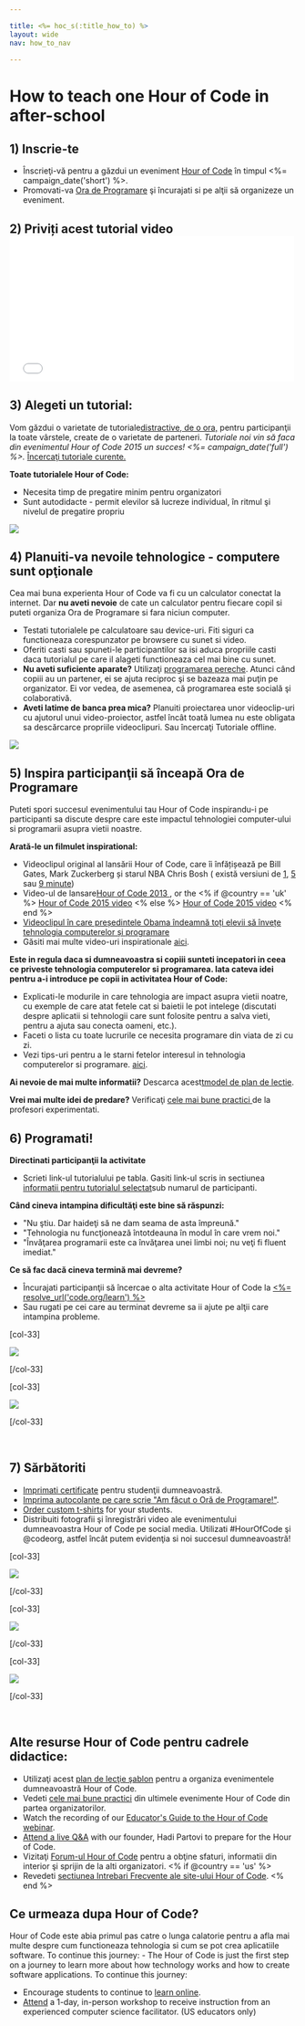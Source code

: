 ```yaml
---

title: <%= hoc_s(:title_how_to) %>
layout: wide
nav: how_to_nav

---
```



# How to teach one Hour of Code in after-school

## 1) Inscrie-te

  * Înscrieţi-vă pentru a găzdui un eveniment [Hour of Code](<%= resolve_url('/') %>) în timpul <%= campaign_date('short') %>.
  * Promovati-va [Ora de Programare](<%= resolve_url('/promote') %>) şi încurajati si pe alţii să organizeze un eveniment.

## 2) Priviți acest tutorial video <iframe width="500" height="255" src="//www.youtube.com/embed/SrnvvWDm73k" frameborder="0" allowfullscreen></iframe>
## 3) Alegeti un tutorial:

Vom găzdui o varietate de tutoriale[distractive, de o ora,](<%= resolve_url('https://code.org/learn') %>) pentru participanţii la toate vârstele, create de o varietate de parteneri. *Tutoriale noi vin să faca din evenimentul Hour of Code 2015 un succes! <%= campaign_date('full') %>.* [Încercaţi tutoriale curente.](<%= resolve_url("https://code.org/learn") %>)

**Toate tutorialele Hour of Code:**

  * Necesita timp de pregatire minim pentru organizatori
  * Sunt autodidacte - permit elevilor să lucreze individual, în ritmul şi nivelul de pregatire propriu

[![](/images/fit-700/tutorials.png)](<%= resolve_url('https://code.org/learn') %>)

## 4) Planuiti-va nevoile tehnologice - computere sunt opţionale

Cea mai buna experienta Hour of Code va fi cu un calculator conectat la internet. Dar **nu aveti nevoie** de cate un calculator pentru fiecare copil si puteti organiza Ora de Programare si fara niciun computer.

  * Testati tutorialele pe calculatoare sau device-uri. Fiti siguri ca functioneaza corespunzator pe browsere cu sunet si video.
  * Oferiti casti sau spuneti-le participantilor sa isi aduca propriile casti daca tutorialul pe care il alageti functioneaza cel mai bine cu sunet.
  * **Nu aveti suficiente aparate?** Utilizaţi [ programarea pereche](https://www.youtube.com/watch?v=vgkahOzFH2Q). Atunci când copiii au un partener, ei se ajuta reciproc şi se bazeaza mai puţin pe organizator. Ei vor vedea, de asemenea, că programarea este socială şi colaborativă.
  * **Aveti latime de banca prea mica?** Planuiti proiectarea unor videoclip-uri cu ajutorul unui video-proiector, astfel încât toată lumea nu este obligata sa descărcarce propriile videoclipuri. Sau încercaţi Tutoriale offline.

![](/images/fit-350/group_ipad.jpg)

## 5) Inspira participanţii să înceapă Ora de Programare

Puteti spori succesul evenimentului tau Hour of Code inspirandu-i pe participanti sa discute despre care este impactul tehnologiei computer-ului si programarii asupra vietii noastre.

**Arată-le un filmulet inspirational:**

  * Videoclipul original al lansării Hour of Code, care îi înfățișează pe Bill Gates, Mark Zuckerberg și starul NBA Chris Bosh ( există versiuni de [1](https://www.youtube.com/watch?v=qYZF6oIZtfc), [5](https://www.youtube.com/watch?v=nKIu9yen5nc) sau [9 minute](https://www.youtube.com/watch?v=dU1xS07N-FA))
  * Video-ul de lansare[Hour of Code 2013 ](https://www.youtube.com/watch?v=FC5FbmsH4fw), or the <% if @country == 'uk' %> [Hour of Code 2015 video](https://www.youtube.com/watch?v=7L97YMYqLHc) <% else %> [Hour of Code 2015 video](https://www.youtube.com/watch?v=7L97YMYqLHc) <% end %>
  * [Videoclipul în care președintele Obama îndeamnă toți elevii să învețe tehnologia computerelor și programare](https://www.youtube.com/watch?v=6XvmhE1J9PY)
  * Găsiti mai multe video-uri inspirationale [aici](https://www.youtube.com/playlist?list=PLzdnOPI1iJNfpD8i4Sx7U0y2MccnrNZuP).

**Este in regula daca si dumneavoastra si copiii sunteti incepatori in ceea ce priveste tehnologia computerelor si programarea. Iata cateva idei pentru a-i introduce pe copii in activitatea Hour of Code:**

  * Explicati-le modurile in care tehnologia are impact asupra vietii noatre, cu exemple de care atat fetele cat si baietii le pot intelege (discutati despre aplicatii si tehnologii care sunt folosite pentru a salva vieti, pentru a ajuta sau conecta oameni, etc.).
  * Faceti o lista cu toate lucrurile ce necesita programare din viata de zi cu zi.
  * Vezi tips-uri pentru a le starni fetelor interesul in tehnologia computerelor si programare. [aici](<%= resolve_url('https://code.org/girls') %>).

**Ai nevoie de mai multe informatii?** Descarca acest[tmodel de plan de lectie](/files/AfterschoolEducatorLessonPlanOutline.docx).

**Vrei mai multe idei de predare?** Verificaţi [ cele mai bune practici ](http://www.slideshare.net/TeachCode/hour-of-code-best-practices-for-successful-educators-51273466)de la profesori experimentati.

## 6) Programati!

**Directinati participanţii la activitate**

  * Scrieti link-ul tutorialului pe tabla. Gasiti link-ul scris in sectiunea [ informatii pentru tutorialul selectat](<%= resolve_url('https://code.org/learn') %>)sub numarul de participanti.

**Când cineva intampina dificultăţi este bine să răspunzi:**

  * "Nu ştiu. Dar haideţi să ne dam seama de asta împreună."
  * "Tehnologia nu funcţionează întotdeauna în modul în care vrem noi."
  * "Învăţarea programarii este ca învăţarea unei limbi noi; nu veţi fi fluent imediat."

**Ce să fac dacă cineva termină mai devreme?**

  * Încurajati participanţii să încercae o alta activitate Hour of Code la [<%= resolve_url('code.org/learn') %>](<%= resolve_url('https://code.org/learn') %>)
  * Sau rugati pe cei care au terminat devreme sa ii ajute pe alţii care intampina probleme.

[col-33]

![](/images/fit-250/highschoolgirls.jpeg)

[/col-33]

[col-33]

![](/images/fit-300/group_ar.jpg)

[/col-33]

<p style="clear:both">
  &nbsp;
</p>

## 7) Sărbătoriti

  * [Imprimati certificate](<%= resolve_url('https://code.org/certificates') %>) pentru studenţii dumneavoastră.
  * [Imprima autocolante pe care scrie "Am făcut o Oră de Programare!"](<%= resolve_url('/promote/resources#stickers') %>).
  * [Order custom t-shirts](http://blog.code.org/post/132608499493/hour-of-code-shirts-and-more) for your students.
  * Distribuiti fotografii şi înregistrări video ale evenimentului dumneavoastra Hour of Code pe social media. Utilizati #HourOfCode şi @codeorg, astfel încât putem evidenţia si noi succesul dumneavoastră!

[col-33]

![](/images/fit-250/celebrate2.jpeg)

[/col-33]

[col-33]

![](/images/fit-260/highlight-certificates.jpg)

[/col-33]

[col-33]

![](/images/fit-300/boy-certificate.jpg)

[/col-33]

<p style="clear:both">
  &nbsp;
</p>

## Alte resurse Hour of Code pentru cadrele didactice:

  * Utilizaţi acest [plan de lecţie şablon](/files/AfterschoolEducatorLessonPlanOutline.docx) pentru a organiza evenimentele dumneavoastră Hour of Code.
  * Vedeti [cele mai bune practici](http://www.slideshare.net/TeachCode/hour-of-code-best-practices-for-successful-educators-51273466) din ultimele evenimente Hour of Code din partea organizatorilor. 
  * Watch the recording of our [Educator's Guide to the Hour of Code webinar](https://youtu.be/EJeMeSW2-Mw).
  * [Attend a live Q&A](http://www.eventbrite.com/e/ask-your-final-questions-and-prepare-for-the-2015-hour-of-code-with-codeorg-founder-hadi-partovi-tickets-17987437911) with our founder, Hadi Partovi to prepare for the Hour of Code.
  * Vizitaţi [Forum-ul Hour of Code](http://forum.code.org/c/plc/hour-of-code) pentru a obţine sfaturi, informatii din interior şi sprijin de la alti organizatori. <% if @country == 'us' %>
  * Revedeti [ sectiunea Intrebari Frecvente ale site-ului Hour of Code](https://support.code.org/hc/en-us/categories/200147083-Hour-of-Code). <% end %>

## Ce urmeaza dupa Hour of Code?

Hour of Code este abia primul pas catre o lunga calatorie pentru a afla mai multe despre cum functioneaza tehnologia si cum se pot crea aplicatiile software. To continue this journey: - The Hour of Code is just the first step on a journey to learn more about how technology works and how to create software applications. To continue this journey:

  * Encourage students to continue to [learn online](<%= resolve_url('https://code.org/learn/beyond') %>).
  * [Attend](<%= resolve_url('https://code.org/professional-development-workshops') %>) a 1-day, in-person workshop to receive instruction from an experienced computer science facilitator. (US educators only)

